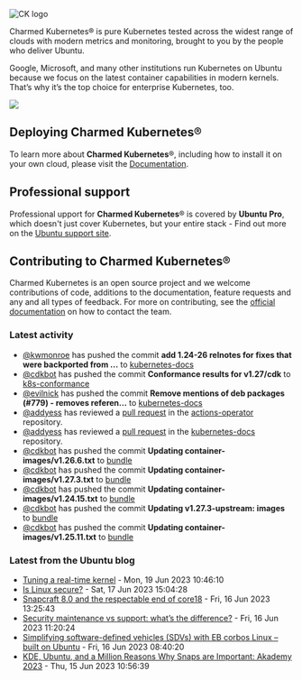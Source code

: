 ![CK logo](https://assets.ubuntu.com/v1/451d4cf4-Charmed+Kubernetes_RGB_onWhite_2022.svg)

Charmed Kubernetes® is pure Kubernetes tested across the widest range of clouds with modern metrics and monitoring, brought to you by the people who deliver Ubuntu.

Google, Microsoft, and many other institutions run Kubernetes on Ubuntu because we focus on the latest container capabilities in modern kernels. That’s why it’s the top choice for enterprise Kubernetes, too.

![](https://assets.ubuntu.com/v1/843c77b6-juju-at-a-glace.svg)

## Deploying Charmed Kubernetes®

To learn more about **Charmed Kubernetes**®, including how to install it on your own cloud, please visit the [Documentation][docs].

## Professional support

Professional upport for **Charmed Kubernetes**® is covered by **Ubuntu Pro**, which doesn't just cover Kubernetes, but your entire stack - Find out more on the [Ubuntu support site](https://ubuntu.com/support).

## Contributing to Charmed Kubernetes®

Charmed Kubernetes is an open source project and we welcome contributions of code, additions to the documentation, feature requests and any and all types of feedback. For more on contributing, see the [official documentation][get-in-touch] on how to contact the team.

<!-- LINKS -->
[docs]: https://ubuntu.com/kubernetes/docs
[get-in-touch]: https://ubuntu.com/kubernetes/docs/get-in-touch

### Latest activity

<!-- activity starts -->
 - [@kwmonroe](https://github.com/kwmonroe) has pushed the commit **add 1.24-26 relnotes for fixes that were backported from ...** to [kubernetes-docs](https://github.com/charmed-kubernetes/kubernetes-docs)
 - [@cdkbot](https://github.com/cdkbot) has pushed the commit **Conformance results for v1.27/cdk** to [k8s-conformance](https://github.com/charmed-kubernetes/k8s-conformance)
 - [@evilnick](https://github.com/evilnick) has pushed the commit **Remove mentions of deb packages (#779)  - removes referen...** to [kubernetes-docs](https://github.com/charmed-kubernetes/kubernetes-docs)
 - [@addyess](https://github.com/addyess) has reviewed a [pull request](https://github.com/charmed-kubernetes/actions-operator/pull/57) in the [actions-operator](https://github.com/charmed-kubernetes/actions-operator) repository.
 - [@addyess](https://github.com/addyess) has reviewed a [pull request](https://github.com/charmed-kubernetes/kubernetes-docs/pull/779) in the [kubernetes-docs](https://github.com/charmed-kubernetes/kubernetes-docs) repository.
 - [@cdkbot](https://github.com/cdkbot) has pushed the commit **Updating container-images/v1.26.6.txt** to [bundle](https://github.com/charmed-kubernetes/bundle)
 - [@cdkbot](https://github.com/cdkbot) has pushed the commit **Updating container-images/v1.27.3.txt** to [bundle](https://github.com/charmed-kubernetes/bundle)
 - [@cdkbot](https://github.com/cdkbot) has pushed the commit **Updating container-images/v1.24.15.txt** to [bundle](https://github.com/charmed-kubernetes/bundle)
 - [@cdkbot](https://github.com/cdkbot) has pushed the commit **Updating v1.27.3-upstream: images** to [bundle](https://github.com/charmed-kubernetes/bundle)
 - [@cdkbot](https://github.com/cdkbot) has pushed the commit **Updating container-images/v1.25.11.txt** to [bundle](https://github.com/charmed-kubernetes/bundle)
<!-- activity ends -->

<!-- roadmap starts -->

<!-- roadmap ends -->

### Latest from the Ubuntu blog

<!-- blog starts -->
* [Tuning a real-time kernel](https://ubuntu.com//blog/real-time-kernel-tuning) - Mon, 19 Jun 2023 10:46:10 
* [Is Linux secure?](https://ubuntu.com//blog/is-linux-secure) - Sat, 17 Jun 2023 15:04:28 
* [Snapcraft 8.0 and the respectable end of core18](https://ubuntu.com//blog/snapcraft-8-0-and-the-respectable-end-of-core18) - Fri, 16 Jun 2023 13:25:43 
* [Security maintenance vs support: what’s the difference?](https://ubuntu.com//blog/security-maintenance-vs-support-whats-the-difference) - Fri, 16 Jun 2023 11:20:24 
* [Simplifying software-defined vehicles (SDVs) with EB corbos Linux – built on Ubuntu](https://ubuntu.com//blog/simplifying-software-defined-vehicles-sdvs-with-eb-corbos-linux-built-on-ubuntu) - Fri, 16 Jun 2023 08:40:20 
* [KDE, Ubuntu, and a Million Reasons Why Snaps are Important: Akademy 2023](https://ubuntu.com//blog/kde-ubuntu-and-a-million-reasons-why-snaps-are-important-akademy-2023) - Thu, 15 Jun 2023 10:56:39 
<!-- blog ends -->
